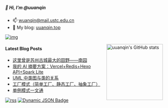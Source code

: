 ##### 👋 Hi, I’m @uuanqin

- 📫 wuanqin@mail.ustc.edu.cn
- 🔗 My blog: [uuanqin.top](https://blog.uuanqin.top/)

[![img](https://img.shields.io/badge/dynamic/json?url=https%3A%2F%2Fapi.uuanqin.top%2Fnpm_stat_author_total.json&query=%24.total&suffix=%2Ftotal&label=downloads&color=cb3837&logo=npm)](https://www.npmjs.com/~wuanqin)

<img src="https://github-readme-stats.uuanqin.top/api?username=uuanqin" alt="uuanqin's GitHub stats" height="180" align="right" />


#### Latest Blog Posts

<!-- BLOG-POST-LIST:START -->
- [这里曾是苏州古城最大的田野——南园](https://blog.uuanqin.top/p/77a4685d/)
- [我的 AI 摘要方案：Vercel+Redis+Hexo API+Spark Lite](https://blog.uuanqin.top/p/75efe9f3/)
- [UML 中类图与类的关系](https://blog.uuanqin.top/p/25e0b352/)
- [工厂模式（简单工厂、静态工厂、抽象工厂）](https://blog.uuanqin.top/p/3a9f48af/)
- [单例模式一文通](https://blog.uuanqin.top/p/f7f6f747/)
<!-- BLOG-POST-LIST:END -->

[![rss](https://img.shields.io/badge/feed-brightgreen?logo=rss&logoColor=ffffff&color=ffa500)](https://blog.uuanqin.top/atom.xml)
[![Dynamic JSON Badge](https://img.shields.io/badge/dynamic/json?url=https%3A%2F%2Fapi.follow.is%2Ffeeds%3Fid%3D57360050739377168&query=%24.data.subscriptionCount&suffix=%20subs&logo=rss&label=Follow&color=ff5c00)](https://app.follow.is/share/feeds/57360050739377168)


<!---
uuanqin/uuanqin is a ✨ special ✨ repository because its `README.md` (this file) appears on your GitHub profile.
You can click the Preview link to take a look at your changes.
--->


